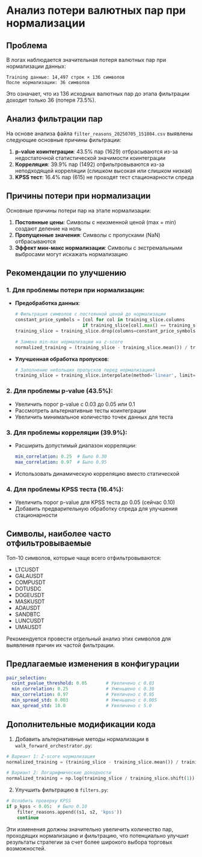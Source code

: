 # Анализ потери валютных пар при нормализации

## Проблема

В логах наблюдается значительная потеря валютных пар при нормализации данных:
```
Training данные: 14,497 строк × 136 символов
После нормализации: 36 символов
```

Это означает, что из 136 исходных валютных пар до этапа фильтрации доходит только 36 (потеря 73.5%).

## Анализ фильтрации пар

На основе анализа файла `filter_reasons_20250705_151804.csv` выявлены следующие основные причины фильтрации:

1. **p-value коинтеграции**: 43.5% пар (1629) отбрасываются из-за недостаточной статистической значимости коинтеграции
2. **Корреляция**: 39.9% пар (1492) отфильтровываются из-за неподходящей корреляции (слишком высокая или слишком низкая)
3. **KPSS тест**: 16.4% пар (615) не проходят тест стационарности спреда

## Причины потери при нормализации

Основные причины потери пар на этапе нормализации:

1. **Постоянные цены**: Символы с неизменной ценой (max = min) создают деление на ноль
2. **Пропущенные значения**: Символы с пропусками (NaN) отбрасываются
3. **Эффект мин-макс нормализации**: Символы с экстремальными выбросами могут искажать нормализацию

## Рекомендации по улучшению

### 1. Для проблемы потери при нормализации:

- **Предобработка данных**:
  ```python
  # Фильтрация символов с постоянной ценой до нормализации
  constant_price_symbols = [col for col in training_slice.columns 
                           if training_slice[col].max() == training_slice[col].min()]
  training_slice = training_slice.drop(columns=constant_price_symbols)
  
  # Замена min-max нормализации на z-score
  normalized_training = (training_slice - training_slice.mean()) / training_slice.std()
  ```

- **Улучшенная обработка пропусков**:
  ```python
  # Заполнение небольших пропусков перед нормализацией
  training_slice = training_slice.interpolate(method='linear', limit=3)
  ```

### 2. Для проблемы p-value (43.5%):

- Увеличить порог p-value с 0.03 до 0.05 или 0.1
- Рассмотреть альтернативные тесты коинтеграции
- Увеличить минимальное количество точек данных для теста

### 3. Для проблемы корреляции (39.9%):

- Расширить допустимый диапазон корреляции:
  ```yaml
  min_correlation: 0.25  # Было 0.30
  max_correlation: 0.97  # Было 0.95
  ```

- Использовать динамическую корреляцию вместо статической

### 4. Для проблемы KPSS теста (16.4%):

- Увеличить порог p-value для KPSS теста до 0.05 (сейчас 0.10)
- Добавить предварительную обработку спреда для улучшения стационарности

## Символы, наиболее часто отфильтровываемые

Топ-10 символов, которые чаще всего отфильтровываются:
- LTCUSDT
- GALAUSDT
- COMPUSDT
- DOTUSDC
- DOGEUSDT
- MASKUSDT
- ADAUSDT
- SANDBTC
- LUNCUSDT
- UMAUSDT

Рекомендуется провести отдельный анализ этих символов для выявления причин их частой фильтрации.

## Предлагаемые изменения в конфигурации

```yaml
pair_selection:
  coint_pvalue_threshold: 0.05       # Увеличено с 0.03
  min_correlation: 0.25              # Уменьшено с 0.30
  max_correlation: 0.97              # Увеличено с 0.95
  min_spread_std: 0.003              # Уменьшено с 0.005
  max_spread_std: 10.0               # Увеличено с 5.0
```

## Дополнительные модификации кода

1. Добавить альтернативные методы нормализации в `walk_forward_orchestrator.py`:
```python
# Вариант 1: Z-score нормализация
normalized_training = (training_slice - training_slice.mean()) / training_slice.std()

# Вариант 2: Логарифмические доходности
normalized_training = np.log(training_slice / training_slice.shift(1)).dropna()
```

2. Улучшить фильтрацию в `filters.py`:
```python
# Ослабить проверку KPSS
if p_kpss < 0.05:  # Было 0.10
    filter_reasons.append((s1, s2, 'kpss'))
    continue
```

Эти изменения должны значительно увеличить количество пар, проходящих нормализацию и фильтрацию, что потенциально улучшит результаты стратегии за счет более широкого выбора торговых возможностей.